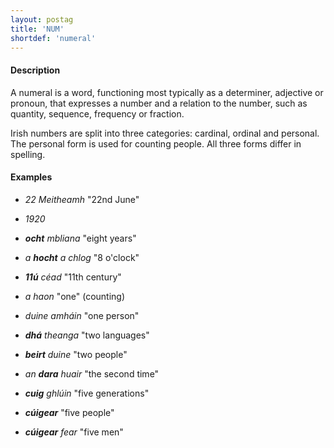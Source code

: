 ```yaml
---
layout: postag
title: 'NUM'
shortdef: 'numeral'
---
```


#### Description

A numeral is a word, functioning most typically as a determiner, adjective or pronoun, that expresses a number and a relation to the number, such as quantity, sequence, frequency or fraction.

Irish numbers are split into three categories: cardinal, ordinal and personal. The personal form is used for counting people. All three forms differ in spelling.


#### Examples

* _22 Meitheamh_ "22nd June"

* _1920_

* _<b>ocht</b> mbliana_ "eight years"
* _a <b>hocht</b> a chlog_ "8 o'clock"

* _<b>11ú</b> céad_ "11th century"

* _a haon_ "one" (counting)
* _duine amháin_ "one person"

* _<b>dhá</b> theanga_ "two languages"
* _<b>beirt</b> duine_ "two people"
* _an <b>dara</b> huair_ "the second time"

* _<b>cuig</b> ghlúin_ "five generations"
* _<b>cúigear</b>_ "five people"
* _<b>cúigear</b> fear_ "five men"
